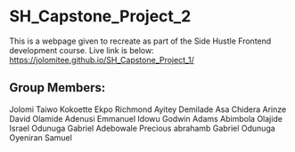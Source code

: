 # SH_Capstone_Project_2
This is a webpage given to recreate as part of the Side Hustle Frontend development course. Live link is below: https://jolomitee.github.io/SH_Capstone_Project_1/

## Group Members:
Jolomi Taiwo
Kokoette Ekpo
Richmond Ayitey
Demilade Asa
Chidera Arinze
David Olamide Adenusi
Emmanuel Idowu
Godwin Adams
Abimbola Olajide Israel
Odunuga Gabriel
Adebowale Precious
abrahamb
Gabriel Odunuga
Oyeniran Samuel

